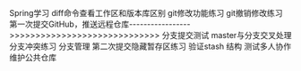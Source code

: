 Spring学习
diff命令查看工作区和版本库区别
git修改功能练习
git撤销修改练习
第一次提交GitHub，推送远程仓库----------------->>>>>>>>>>>>>>>>>>>>>>>>>>>>>
分支提交测试
master与分支交叉处理
分支冲突练习
分支管理
第二次提交隐藏暂存区练习
验证stash 结构
测试多人协作维护公共仓库
